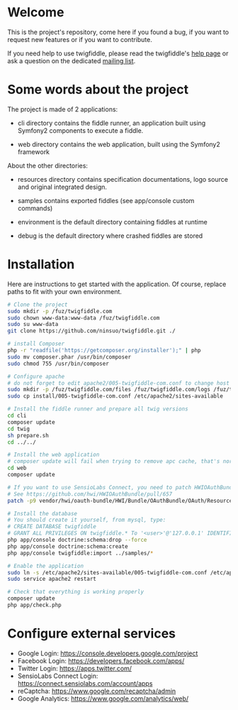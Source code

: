 # Welcome

This is the project's repository, come here if you found a bug, if you want to request new features or if you want to contribute.

If you need help to use twigfiddle, please read the twigfiddle's [help page](http://localhost/twigfiddle.com/web/web/app_dev.php/about) or
ask a question on the dedicated [mailing list](https://groups.google.com/forum/#!forum/twigfiddle).

# Some words about the project

The project is made of 2 applications:

- cli directory contains the fiddle runner, an application built using Symfony2 components to execute a fiddle.

- web directory contains the web application, built using the Symfony2 framework

About the other directories:

- resources directory contains specification documentations, logo source and original integrated design.

- samples contains exported fiddles (see app/console custom commands)

- environment is the default directory containing fiddles at runtime

- debug is the default directory where crashed fiddles are stored

# Installation

Here are instructions to get started with the application.
Of course, replace paths to fit with your own environment.

```sh
# Clone the project
sudo mkdir -p /fuz/twigfiddle.com
sudo chown www-data:www-data /fuz/twigfiddle.com
sudo su www-data
git clone https://github.com/ninsuo/twigfiddle.git ./

# install Composer
php -r "readfile('https://getcomposer.org/installer');" | php
sudo mv composer.phar /usr/bin/composer
sudo chmod 755 /usr/bin/composer

# Configure apache
# do not forget to edit apache2/005-twigfiddle-com.conf to change host and dirs first!
sudo mkdir -p /fuz/twigfiddle.com/files /fuz/twigfiddle.com/logs /fuz/twigfiddle.com/sessions.com /fuz/twigfiddle.com/tmp
sudo cp install/005-twigfiddle-com.conf /etc/apache2/sites-available

# Install the fiddle runner and prepare all twig versions
cd cli
composer update
cd twig
sh prepare.sh
cd ../../

# Install the web application
# composer update will fail when trying to remove apc cache, that's normal at this step
cd web
composer update

# If you want to use SensioLabs Connect, you need to patch HWIOAuthBundle
# See https://github.com/hwi/HWIOAuthBundle/pull/657
patch -p9 vendor/hwi/oauth-bundle/HWI/Bundle/OAuthBundle/OAuth/ResourceOwner/AbstractResourceOwner.php < ../install/HWIOAuthBundle_AbstractResourceOwner.patch

# Install the database
# You should create it yourself, from mysql, type:
# CREATE DATABASE twigfiddle
# GRANT ALL PRIVILEGES ON twigfiddle.* To '<user>'@'127.0.0.1' IDENTIFIED BY '<password>';
php app/console doctrine:schema:drop --force
php app/console doctrine:schema:create
php app/console twigfiddle:import ../samples/*

# Enable the application
sudo ln -s /etc/apache2/sites-available/005-twigfiddle-com.conf /etc/apache2/sites-enabled/005-twigfiddle-com.conf
sudo service apache2 restart

# Check that everything is working properly
composer update
php app/check.php
```

# Configure external services

- Google Login: https://console.developers.google.com/project
- Facebook Login: https://developers.facebook.com/apps/
- Twitter Login: https://apps.twitter.com/
- SensioLabs Connect Login: https://connect.sensiolabs.com/account/apps
- reCaptcha: https://www.google.com/recaptcha/admin
- Google Analytics: https://www.google.com/analytics/web/
